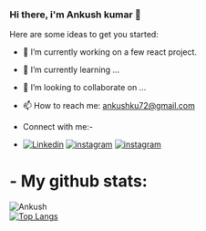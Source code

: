 ### Hi there, i'm Ankush kumar  👋

Here are some ideas to get you started:

- 🔭 I’m currently working on a few react  project.
- 🌱 I’m currently learning ...
- 👯 I’m looking to collaborate on ...
- 📫 How to reach me: ankushku72@gmail.com


- Connect with me:-

- [![Linkedin](https://img.shields.io/badge/Linkedin-4285F4?style=for-the-badge&logo=Linkedin&logoColor=white)](https://www.linkedin.com/in/ankush-kumar-275129176/)
[![instagram](https://img.shields.io/badge/instagram-4285F4?style=for-the-badge&logo=instagram&logoColor=#5851DB)](https://www.instagram.com/ankushkumar7282/)
[![instagram](https://img.shields.io/badge/portfolio-4285F4?style=for-the-badge&logo=portfolio&logoColor=#5851DB)](https://devloperankush.tk/)




# - My github stats:

![Ankush](https://github-readme-stats.vercel.app/api?username=Ankush8950&hide=contribs,prs)<br>
[![Top Langs](https://github-readme-stats.vercel.app/api/top-langs/?username=Ankush8950&layout=compact)](https://github.com/anuraghazra/github-readme-stats)
